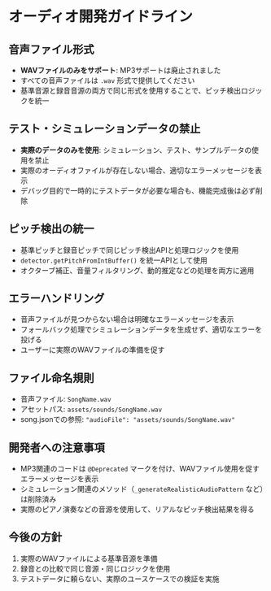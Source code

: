 # オーディオ開発ガイドライン

## 音声ファイル形式
- **WAVファイルのみをサポート**: MP3サポートは廃止されました
- すべての音声ファイルは `.wav` 形式で提供してください
- 基準音源と録音音源の両方で同じ形式を使用することで、ピッチ検出ロジックを統一

## テスト・シミュレーションデータの禁止
- **実際のデータのみを使用**: シミュレーション、テスト、サンプルデータの使用を禁止
- 実際のオーディオファイルが存在しない場合、適切なエラーメッセージを表示
- デバッグ目的で一時的にテストデータが必要な場合も、機能完成後は必ず削除

## ピッチ検出の統一
- 基準ピッチと録音ピッチで同じピッチ検出APIと処理ロジックを使用
- `detector.getPitchFromIntBuffer()` を統一APIとして使用
- オクターブ補正、音量フィルタリング、動的推定などの処理を両方に適用

## エラーハンドリング
- 音声ファイルが見つからない場合は明確なエラーメッセージを表示
- フォールバック処理でシミュレーションデータを生成せず、適切なエラーを投げる
- ユーザーに実際のWAVファイルの準備を促す

## ファイル命名規則
- 音声ファイル: `SongName.wav`
- アセットパス: `assets/sounds/SongName.wav`
- song.jsonでの参照: `"audioFile": "assets/sounds/SongName.wav"`

## 開発者への注意事項
- MP3関連のコードは `@Deprecated` マークを付け、WAVファイル使用を促すエラーメッセージを表示
- シミュレーション関連のメソッド（`_generateRealisticAudioPattern` など）は削除済み
- 実際のピアノ演奏などの音源を使用して、リアルなピッチ検出結果を得る

## 今後の方針
1. 実際のWAVファイルによる基準音源を準備
2. 録音との比較で同じ音源・同じロジックを使用
3. テストデータに頼らない、実際のユースケースでの検証を実施

